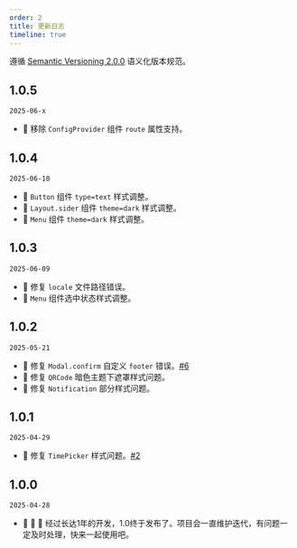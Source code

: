 ```yaml
---
order: 2
title: 更新日志
timeline: true
---
```


遵循 [Semantic Versioning 2.0.0](http://semver.org/lang/zh-CN/) 语义化版本规范。

## 1.0.5

`2025-06-x`

- 🔧 移除 `ConfigProvider` 组件 `route` 属性支持。

## 1.0.4

`2025-06-10`

- 💄 `Button` 组件 `type=text` 样式调整。
- 💄 `Layout.sider` 组件 `theme=dark` 样式调整。
- 💄 `Menu` 组件 `theme=dark` 样式调整。

## 1.0.3

`2025-06-09`

- 🐞 修复 `locale` 文件路径错误。
- 💄 `Menu` 组件选中状态样式调整。

## 1.0.2

`2025-05-21`

- 🐞 修复 `Modal.confirm` 自定义 `footer` 错误。[#6](https://github.com/metisjs/metis-ui/issues/6)
- 💄 修复 `QRCode` 暗色主题下遮罩样式问题。
- 💄 修复 `Notification` 部分样式问题。

## 1.0.1

`2025-04-29`

- 🐞 修复 `TimePicker` 样式问题。[#2](https://github.com/metisjs/metis-ui/issues/2)

## 1.0.0

`2025-04-28`

- 🎉 🎉 🎉 经过长达1年的开发，1.0终于发布了。项目会一直维护迭代，有问题一定及时处理，快来一起使用吧。
